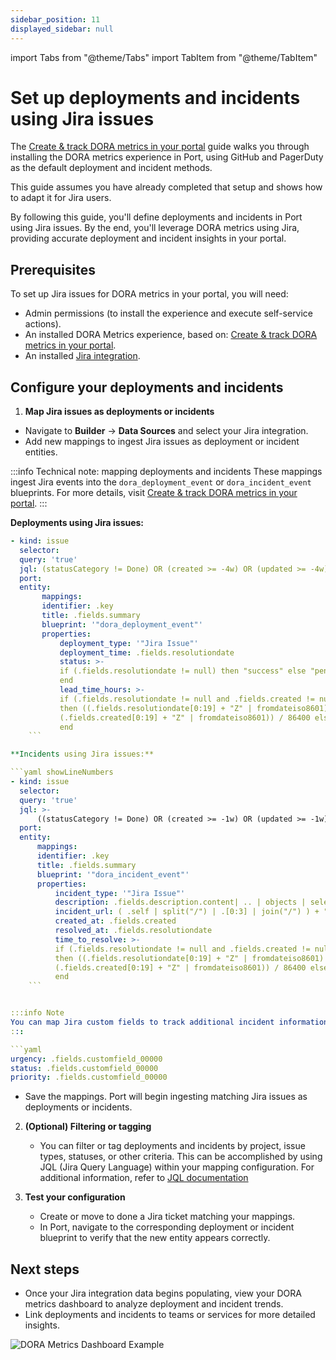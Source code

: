 ```yaml
---
sidebar_position: 11
displayed_sidebar: null
---
```


import Tabs from "@theme/Tabs"
import TabItem from "@theme/TabItem"

# Set up deployments and incidents using Jira issues

The [Create & track DORA metrics in your portal](/guides/all/create-and-track-dora-metrics-in-your-portal) guide walks you through installing the DORA metrics experience in Port, using GitHub and PagerDuty as the default deployment and incident methods.

This guide assumes you have already completed that setup and shows how to adapt it for Jira users.

By following this guide, you'll define deployments and incidents in Port using Jira issues. By the end, you'll leverage DORA metrics using Jira, providing accurate deployment and incident insights in your portal.

## Prerequisites

To set up Jira issues for DORA metrics in your portal, you will need:

- Admin permissions (to install the experience and execute self-service actions).
- An installed DORA Metrics experience, based on: [Create & track DORA metrics in your portal](/guides/all/create-and-track-dora-metrics-in-your-portal).
- An installed [Jira integration](/build-your-software-catalog/sync-data-to-catalog/issue-trackers/jira/installation).

## Configure your deployments and incidents

1. **Map Jira issues as deployments or incidents**

- Navigate to **Builder** → **Data Sources** and select your Jira integration.
- Add new mappings to ingest Jira issues as deployment or incident entities.

:::info Technical note: mapping deployments and incidents
These mappings ingest Jira events into the `dora_deployment_event` or `dora_incident_event` blueprints. For more details, visit [Create & track DORA metrics in your portal](/guides/all/create-and-track-dora-metrics-in-your-portal).
:::

**Deployments using Jira issues:**

```yaml showLineNumbers
- kind: issue
  selector:
  query: 'true'
  jql: (statusCategory != Done) OR (created >= -4w) OR (updated >= -4w)
  port:
  entity:
       mappings:
       identifier: .key
       title: .fields.summary
       blueprint: '"dora_deployment_event"'
       properties:
           deployment_type: '"Jira Issue"'
           deployment_time: .fields.resolutiondate
           status: >-
           if (.fields.resolutiondate != null) then "success" else "pending"
           end
           lead_time_hours: >-
           if (.fields.resolutiondate != null and .fields.created != null)
           then ((.fields.resolutiondate[0:19] + "Z" | fromdateiso8601) -
           (.fields.created[0:19] + "Z" | fromdateiso8601)) / 86400 else null
           end
    ```

**Incidents using Jira issues:**

```yaml showLineNumbers
- kind: issue
  selector:
  query: 'true'
  jql: >-
      ((statusCategory != Done) OR (created >= -1w) OR (updated >= -1w))
  port:
  entity:
      mappings:
      identifier: .key
      title: .fields.summary
      blueprint: '"dora_incident_event"'
      properties:
          incident_type: '"Jira Issue"'
          description: .fields.description.content| .. | objects | select(.type? == "text") | .text
          incident_url: ( .self | split("/") | .[0:3] | join("/") ) + "/browse/" + .key
          created_at: .fields.created
          resolved_at: .fields.resolutiondate
          time_to_resolve: >-
          if (.fields.resolutiondate != null and .fields.created != null)
          then ((.fields.resolutiondate[0:19] + "Z" | fromdateiso8601) -
          (.fields.created[0:19] + "Z" | fromdateiso8601)) / 86400 else null
          end
    ```


:::info Note
You can map Jira custom fields to track additional incident information. Here's an example of mapping custom fields for urgency, status, and priority:
:::

```yaml
urgency: .fields.customfield_00000
status: .fields.customfield_00000
priority: .fields.customfield_00000
```

- Save the mappings. Port will begin ingesting matching Jira issues as deployments or incidents.

2. **(Optional) Filtering or tagging**

    - You can filter or tag deployments and incidents by project, issue types, statuses, or other criteria.
    This can be accomplished by using JQL (Jira Query Language) within your mapping configuration. For additional information, refer to [JQL documentation]( https://docs.port.io/build-your-software-catalog/sync-data-to-catalog/project-management/jira/#jql-support-for-issues)


3. **Test your configuration**

    - Create or move to done a Jira ticket matching your mappings.
    - In Port, navigate to the corresponding deployment or incident blueprint to verify that the new entity appears correctly.

## Next steps

- Once your Jira integration data begins populating, view your DORA metrics dashboard to analyze deployment and incident trends.
- Link deployments and incidents to teams or services for more detailed insights.

![DORA Metrics Dashboard Example](/img/guides/doraDashboardExample.png)
